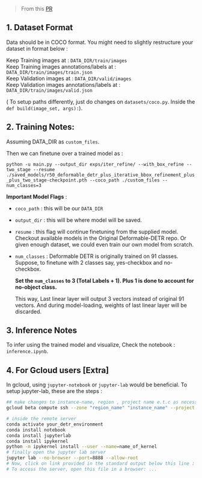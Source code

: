 
> From this [PR](https://github.com/fundamentalvision/Deformable-DETR/pull/181/)

## 1. Dataset Format
Data should be in COCO format. You might need to slightly restructure your 
dataset in format below : 

Keep Training images at : 
`DATA_DIR/train/images` <br>
Keep Training images annotations/labels at : `DATA_DIR/train/images/train.json` <br>
Keep Validation images at : `DATA_DIR/valid/images` <br>
Keep Validation images annotations/labels at : `DATA_DIR/train/images/valid.json`

( To setup paths differently, just do changes on `datasets/coco.py`. Inside the 
`def build(image_set, args):`).

## 2. Training Notes:
Assuming DATA_DIR as `custom_files`.

Then we can finetune over a trained model as : 

`python -u main.py --output_dir exps/iter_refine/ --with_box_refine --two_stage --resume  ./saved_models/r50_deformable_detr_plus_iterative_bbox_refinement_plus_plus_two_stage-checkpoint.pth --coco_path ./custom_files --num_classes=3`

**Important Model Flags** : 
- `coco_path` : this will be our `DATA_DIR`
- `output_dir` : this will be where model will be saved. 

- `resume`  : this flag will continue finetuning from the supplied model. Checkout available models in the Original Deformable-DETR repo. Or given enough dataset, we could even train our own model from scratch. 

- `num_classes` : 
  Deformable DETR is originally trained on 91 classes. Suppose, to finetune with  2 classes say, yes-checkbox and no-checkbox. 

  **Set the `num_classes` to 3 (Total Labels + 1). Plus 1 is done to account for no-object class.**  

   This way, Last linear layer will output 3 vectors instead of original 91 vectors. And during model-loading, 
   weights of last linear layer will be discarded.


## 3. Inference Notes
To infer using the trained model and visualize, Check the notebook : `inference.ipynb`.

## 4. For Gcloud users [Extra]
In gcloud, using `jupyter-notebook` or `jupyter-lab` would be beneficial.
To setup jupyter-lab, these are the steps :
```bash
## make changes to instance-name, region , project name e.t.c as necessary 
gcloud beta compute ssh --zone "region_name" "instance_name" --project "project_name" -- -L 8888:localhost:8888

# inside the remote server
conda activate your_detr_environment
conda install notebook
conda install jupyterlab
conda install ipykernel
python -m ipykernel install --user --name=name_of_kernel
# finally open the jupyter lab server
jupyter lab --no-browser --port=8888 --allow-root
# Now, click on link provided in the standard output below this line :
# To access the server, open this file in a browser: ...
```